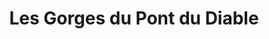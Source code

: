 ---
title: "Les Gorges du Pont du Diable"
url: /la-vernaz/les-gorges-du-pont-du-diable/
shop: billet
---